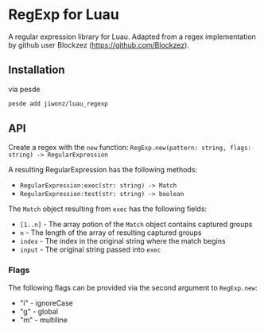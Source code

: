 # RegExp for Luau
A regular expression library for Luau. Adapted from a regex implementation by github user Blockzez (https://github.com/Blockzez).

## Installation
via pesde
```sh
pesde add jiwonz/luau_regexp
```

## API
Create a regex with the `new` function:
`RegExp.new(pattern: string, flags: string) -> RegularExpression`

A resulting RegularExpression has the following methods:
* `RegularExpression:exec(str: string) -> Match`
* `RegularExpression:test(str: string) -> boolean`

The `Match` object resulting from `exec` has the following fields:
* `[1..n]` - The array potion of the `Match` object contains captured groups
* `n` - The length of the array of resulting captured groups
* `index` - The index in the original string where the match begins
* `input` - The original string passed into `exec`

### Flags
The following flags can be provided via the second argument to `RegExp.new`:
* "i" - ignoreCase
* "g" - global
* "m" - multiline
